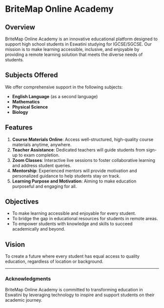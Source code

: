 
# BriteMap Online Academy

## Overview
BriteMap Online Academy is an innovative educational platform designed to support high school students in Eswatini studying for IGCSE/SGCSE. Our mission is to make learning accessible, inclusive, and enjoyable by providing a remote learning solution that meets the diverse needs of students.

## Subjects Offered
We offer comprehensive support in the following subjects:
- **English Language** (as a second language)
- **Mathematics**
- **Physical Science**
- **Biology**

## Features
1. **Course Materials Online**: Access well-structured, high-quality course materials anytime, anywhere.
2. **Teacher Assistance**: Dedicated teachers will guide students from sign-up to exam completion.
3. **Zoom Classes**: Interactive live sessions to foster collaborative learning and address student queries.
4. **Mentorship**: Experienced mentors will provide motivation and personalized guidance to help students stay on track.
5. **Learning Purpose and Motivation**: Aiming to make education purposeful and engaging for all.

## Objectives
- To make learning accessible and enjoyable for every student.
- To bridge the gap in educational resources for students in remote areas.
- To empower students with knowledge and skills to succeed academically and beyond.

## Vision
To create a future where every student has equal access to quality education, regardless of location or background.

---

### Acknowledgments
BriteMap Online Academy is committed to transforming education in Eswatini by leveraging technology to inspire and support students on their academic journey.
